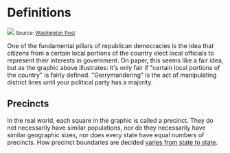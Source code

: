 # Definitions

[![](/images/gerrymandering.jpeg)](https://www.washingtonpost.com/news/wonk/wp/2015/03/01/this-is-the-best-explanation-of-gerrymandering-you-will-ever-see/)
<small>Source: <a href="https://www.washingtonpost.com/news/wonk/wp/2015/03/01/this-is-the-best-explanation-of-gerrymandering-you-will-ever-see/">Washington Post</a></small>

One of the fundamental pillars of republican democracies is the idea that citizens from a certain local portions of the country elect local officials to represent their interests in government. On paper, this seems like a fair idea, but as the graphic above illustrates: it's only fair if "certain local portions of the country" is fairly defined. "Gerrymandering" is the act of manipulating district lines until your political party has a majority.

## Precincts

In the real world, each square in the graphic is called a precinct. They do not necessarily have similar populations, nor do they necessarily have similar geographic sizes, nor does every state have equal numbers of precincts. How precinct boundaries are decided [varies from state to state](http://redistricting.lls.edu/who.php).
